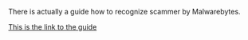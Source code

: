 There is actually a guide how to recognize scammer by Malwarebytes.

[This is the link to the guide]()
